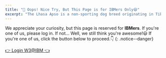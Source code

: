 ```yaml
---
title: "🚧 Oops! Nice Try, But This Page is for IBMers Only😆"
excerpt: "The Lhasa Apso is a non-sporting dog breed originating in Tibet."
---
```


We appreciate your curiosity, but this page is reserved for **IBMers**. If you're one of us, please log in. If not… Well, we still think you're awesome!😃
If you're one of us, click the button below to proceed.👇
{: .notice--danger}

<a href="https://pages.github.ibm.com/Miftah-Choiri/relocation/01-relocation-danamon-bsd-dmg/" class="btn btn--info">👉 Login W3@IBM 👈</a>




